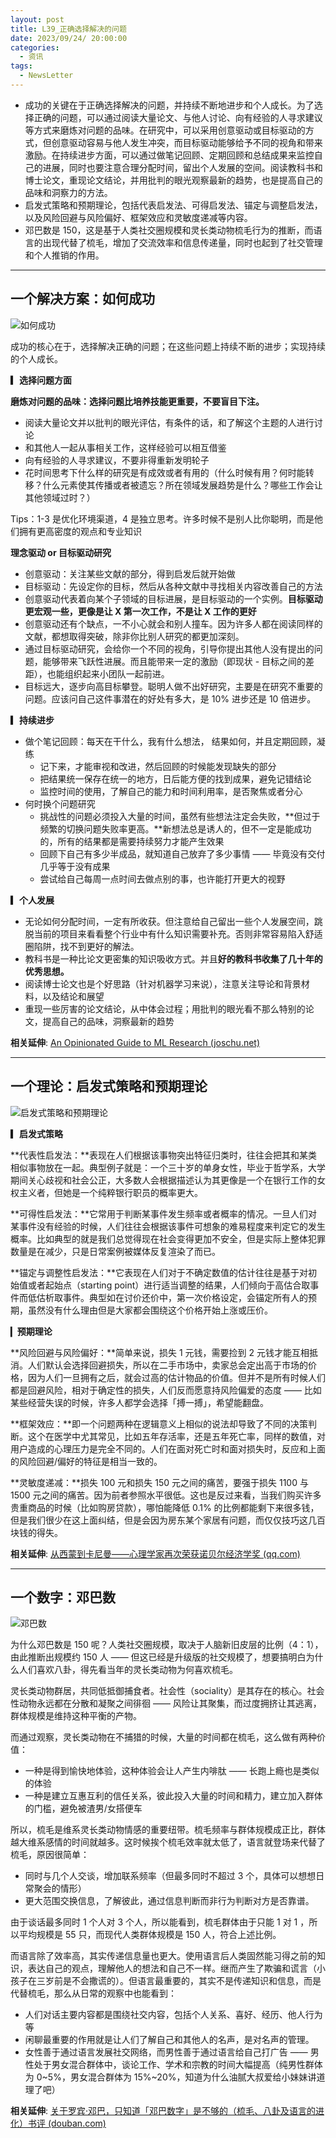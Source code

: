 ```yaml
---
layout: post
title: L39_正确选择解决的问题
date: 2023/09/24/ 20:00:00
categories:
  - 资讯
tags:
  - NewsLetter
---
```


- 成功的关键在于正确选择解决的问题，并持续不断地进步和个人成长。为了选择正确的问题，可以通过阅读大量论文、与他人讨论、向有经验的人寻求建议等方式来磨炼对问题的品味。在研究中，可以采用创意驱动或目标驱动的方式，但创意驱动容易与他人发生冲突，而目标驱动能够给予不同的视角和带来激励。在持续进步方面，可以通过做笔记回顾、定期回顾和总结成果来监控自己的进展，同时也要注意合理分配时间，留出个人发展的空间。阅读教科书和博士论文，重现论文结论，并用批判的眼光观察最新的趋势，也是提高自己的品味和洞察力的方法。
- 启发式策略和预期理论，包括代表启发法、可得启发法、锚定与调整启发法，以及风险回避与风险偏好、框架效应和灵敏度递减等内容。
- 邓巴数是 150，这是基于人类社交圈规模和灵长类动物梳毛行为的推断，而语言的出现代替了梳毛，增加了交流效率和信息传递量，同时也起到了社交管理和个人推销的作用。

---

## 一个解决方案：如何成功

![如何成功](https://pics.naaln.com/blog/2023-09-28-972660.jpg-basicBlog)

成功的核心在于，选择解决正确的问题；在这些问题上持续不断的进步；实现持续的个人成长。

**▎选择问题方面**

**磨炼对问题的品味：选择问题比培养技能更重要，不要盲目下注。**

- 阅读大量论文并以批判的眼光评估，有条件的话，和了解这个主题的人进行讨论
- 和其他人一起从事相关工作，这样经验可以相互借鉴
- 向有经验的人寻求建议，不要非得重新发明轮子
- 花时间思考下什么样的研究是有成效或者有用的（什么时候有用？何时能转移？什么元素使其传播或者被遗忘？所在领域发展趋势是什么？哪些工作会让其他领域过时？）

Tips：1-3 是优化环境渠道，4 是独立思考。许多时候不是别人比你聪明，而是他们拥有更高密度的观点和专业知识

**理念驱动 or 目标驱动研究**

- 创意驱动：关注某些文献的部分，得到启发后就开始做
- 目标驱动：先设定你的目标，然后从各种文献中寻找相关内容改善自己的方法
- 创意驱动代表着向某个子领域的目标进展，是目标驱动的一个实例。**目标驱动更宏观一些，更像是让 X 第一次工作，不是让 X 工作的更好**
- 创意驱动还有个缺点，一不小心就会和别人撞车。因为许多人都在阅读同样的文献，都想取得突破，除非你比别人研究的都更加深刻。
- 通过目标驱动研究，会给你一个不同的视角，引导你提出其他人没有提出的问题，能够带来飞跃性进展。而且能带来一定的激励（即现状 - 目标之间的差距），也能组织起来小团队一起前进。
- 目标远大，逐步向高目标攀登。聪明人做不出好研究，主要是在研究不重要的问题。应该问自己这件事潜在的好处有多大，是 10% 进步还是 10 倍进步。

**▎持续进步**

- 做个笔记回顾：每天在干什么，我有什么想法， 结果如何，并且定期回顾，凝练
	- 记下来，才能审视和改进，然后回顾的时候能发现缺失的部分
	- 把结果统一保存在统一的地方，日后能方便的找到成果，避免记错结论
	- 监控时间的使用，了解自己的能力和时间利用率，是否聚焦或者分心
- 何时换个问题研究
	- 挑战性的问题必须投入大量的时间，虽然有些想法注定会失败，**但过于频繁的切换问题失败率更高。**新想法总是诱人的，但不一定是能成功的，所有的结果都是需要持续努力才能产生效果
	- 回顾下自己有多少半成品，就知道自己放弃了多少事情 —— 毕竟没有交付几乎等于没有成果
	- 尝试给自己每周一点时间去做点别的事，也许能打开更大的视野

**▎个人发展**

- 无论如何分配时间，一定有所收获。但注意给自己留出一些个人发展空间，跳脱当前的项目来看看整个行业中有什么知识需要补充。否则非常容易陷入舒适圈陷阱，找不到更好的解法。
- 教科书是一种比论文更密集的知识吸收方式。并且**好的教科书收集了几十年的优秀思想。**
- 阅读博士论文也是个好思路（针对机器学习来说），注意关注导论和背景材料，以及结论和展望
- 重现一些厉害的论文结论，从中体会过程；用批判的眼光看不那么特别的论文，提高自己的品味，洞察最新的趋势

**相关延伸**:
[An Opinionated Guide to ML Research (joschu.net)](http://joschu.net/blog/opinionated-guide-ml-research.html)

---

## 一个理论：启发式策略和预期理论

![启发式策略和预期理论](https://pics.naaln.com/blog/2023-09-28-705654.png-basicBlog)

**▎启发式策略**

**代表性启发法：**表现在人们根据该事物突出特征归类时，往往会把其和某类相似事物放在一起。典型例子就是：一个三十岁的单身女性，毕业于哲学系，大学期间关心歧视和社会公正，大多数人会根据描述认为其更像是一个在银行工作的女权主义者，但她是一个纯粹银行职员的概率更大。

**可得性启发法：**它常用于判断某事件发生频率或者概率的情况。一旦人们对某事件没有经验的时候，人们往往会根据该事件可想象的难易程度来判定它的发生概率。比如典型的就是我们总觉得现在社会变得更加不安全，但是实际上整体犯罪数量是在减少，只是日常案例被媒体反复渲染了而已。

**锚定与调整性启发法：**它表现在人们对于不确定数值的估计往往是基于对初始值或者起始点（starting point）进行适当调整的结果，人们倾向于高估合取事件而低估析取事件。典型如在讨价还价中，第一次价格设定，会锚定所有人的预期，虽然没有什么理由但是大家都会围绕这个价格开始上涨或压价。

▎**预期理论**

**风险回避与风险偏好：**简单来说，损失 1 元钱，需要捡到 2 元钱才能互相抵消。人们默认会选择回避损失，所以在二手市场中，卖家总会定出高于市场的价格，因为人们一旦拥有之后，就会过高的估计物品的价值。但并不是所有时候人们都是回避风险，相对于确定性的损失，人们反而愿意持风险偏爱的态度 —— 比如某些经营失误的时候，许多人都学会选择「搏一搏」，希望能翻盘。

**框架效应：**即一个问题两种在逻辑意义上相似的说法却导致了不同的决策判断。这个在医学中尤其常见，比如五年存活率，还是五年死亡率，同样的数值，对用户造成的心理压力是完全不同的。人们在面对死亡时和面对损失时，反应和上面的风险回避/偏好的特征是相当一致的。

**灵敏度递减：**损失 100 元和损失 150 元之间的痛苦，要强于损失 1100 与 1500 元之间的痛苦。因为前者参照水平很低。这也是反过来看，当我们购买许多贵重商品的时候（比如购房贷款），哪怕能降低 0.1% 的比例都能剩下来很多钱，但是我们很少在这上面纠结，但是会因为房东某个家居有问题，而仅仅技巧这几百块钱的得失。

**相关延伸**:
[从西蒙到卡尼曼——心理学家再次荣获诺贝尔经济学奖 (qq.com)](https://mp.weixin.qq.com/s/Zf8rtruTsiov2Ky1jyxZLA)

---

## 一个数字：邓巴数

![邓巴数](https://pics.naaln.com/blog/2023-09-30-4944cf.jpg-basicBlog)

为什么邓巴数是 150 呢？人类社交圈规模，取决于人脑新旧皮层的比例（4：1），由此推断出规模约 150 人 —— 但这已经是升级版的社交规模了，想要搞明白为什么人们喜欢八卦，得先看当年的灵长类动物为何喜欢梳毛。

灵长类动物群居，共同低抵御捕食者。社会性（sociality）是其存在的核心。社会性动物永远都在分散和凝聚之间徘徊 —— 风险让其聚集，而过度拥挤让其逃离，群体规模是维持这种平衡的产物。

而通过观察，灵长类动物在不捕猎的时候，大量的时间都在梳毛，这么做有两种价值：

- 一种是得到愉快地体验，这种体验会让人产生内啡肽 —— 长跑上瘾也是类似的体验
- 一种是建立互惠互利的信任关系，彼此投入大量的时间和精力，建立加入群体的门槛，避免被渣男/女搭便车

所以，梳毛是维系灵长类动物情感的重要纽带。梳毛频率与群体规模成正比，群体越大维系感情的时间就越多。这时候挨个梳毛效率就太低了，语言就登场来代替了梳毛，原因很简单：

- 同时与几个人交谈，增加联系频率（但最多同时不超过 3 个，具体可以想想日常聚会的情形）
- 更大范围交换信息，了解彼此，通过信息判断而非行为判断对方是否靠谱。

由于谈话最多同时 1 个人对 3 个人，所以能看到，梳毛群体由于只能 1 对 1 ，所以平均规模是 55 只，而现代人类群体规模是 150 人，符合上述比例。

而语言除了效率高，其实传递信息量也更大。使用语言后人类固然能习得之前的知识，表达自己的观点，理解他人的想法和自己不一样。继而产生了欺骗和谎言（小孩子在三岁前是不会撒谎的）。但语言最重要的，其实不是传递知识和信息，而是代替梳毛，那么从日常的观察中也能看到：

- 人们对话主要内容都是围绕社交内容，包括个人关系、喜好、经历、他人行为等
- 闲聊最重要的作用就是让人们了解自己和其他人的名声，是对名声的管理。
- 女性善于通过语言发展社交网络，而男性善于通过语言给自己打广告 —— 男性处于男女混合群体中，谈论工作、学术和宗教的时间大幅提高（纯男性群体为 0~5%，男女混合群体为 15%~20%，知道为什么油腻大叔爱给小妹妹讲道理了吧）

**相关延伸**:
[关于罗宾·邓巴，只知道「邓巴数字」是不够的（梳毛、八卦及语言的进化）书评 (douban.com)](https://book.douban.com/review/8802515/)


